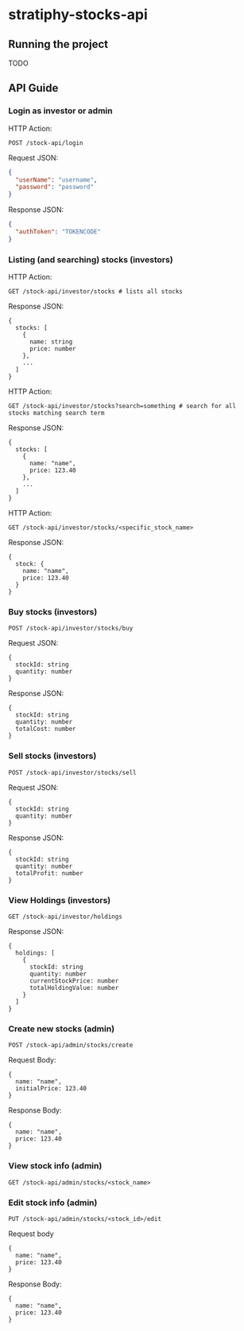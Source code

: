 # stratiphy-stocks-api

## Running the project

TODO


## API Guide

### Login as investor or admin
HTTP Action:
```
POST /stock-api/login
```
Request JSON:
```json
{
  "userName": "username",
  "password": "password"
}
```
Response JSON:

```json
{
  "authToken": "TOKENCODE"
}
```


### Listing (and searching) stocks (investors)
HTTP Action:
```
GET /stock-api/investor/stocks # lists all stocks
```
Response JSON:
```
{
  stocks: [
    {
      name: string
      price: number 
    },
    ...  
  ]
}

```
HTTP Action:
```
GET /stock-api/investor/stocks?search=something # search for all stocks matching search term
```
Response JSON:
```
{
  stocks: [
    {
      name: "name",
      price: 123.40 
    },
    ...  
  ]
}
```
HTTP Action:
```
GET /stock-api/investor/stocks/<specific_stock_name>
```
Response JSON:
```
{
  stock: {
    name: "name",
    price: 123.40 
  }
}
```


### Buy stocks (investors)
```
POST /stock-api/investor/stocks/buy
```
Request JSON:
```
{
  stockId: string
  quantity: number
}
```
Response JSON:
```
{
  stockId: string
  quantity: number
  totalCost: number
}
```

### Sell stocks (investors)
```
POST /stock-api/investor/stocks/sell
```
Request JSON:
```
{
  stockId: string
  quantity: number
}
```
Response JSON:
```
{
  stockId: string
  quantity: number
  totalProfit: number
}
```
### View Holdings (investors)
```
GET /stock-api/investor/holdings
```
Response JSON:
```
{
  holdings: [
    {
      stockId: string
      quantity: number
      currentStockPrice: number
      totalHoldingValue: number
    }
  ]
}
```
### Create new stocks (admin)
```
POST /stock-api/admin/stocks/create
```
Request Body:
```
{
  name: "name",
  initialPrice: 123.40
} 
```

Response Body:
```
{
  name: "name",
  price: 123.40
} 
```

### View stock info (admin)
```
GET /stock-api/admin/stocks/<stock_name>
```

### Edit stock info (admin)
```
PUT /stock-api/admin/stocks/<stock_id>/edit
```
Request body
```
{
  name: "name",
  price: 123.40
} 
```
Response Body:
```
{
  name: "name",
  price: 123.40
} 
```